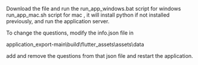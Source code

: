Download the file and run the
 run_app_windows.bat script for windows
 run_app_mac.sh script for mac
 , it will install python if not installed previously, and run the application server.

 To change the questions, modify the info.json file in 

 application_export-main\build\flutter_assets\assets\data

 add and remove the questions from that json file and restart the application.